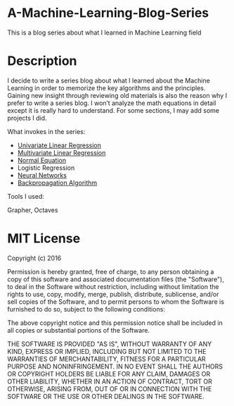 # A-Machine-Learning-Blog-Series
<p>This is a blog series about what I learned in Machine Learning field</p>

# Description
<p>I decide to write a series blog about what I learned about the Machine Learning in order to memorize the key algorithms and the principles. Gaining new insight through reviewing old materials is also the reason why I prefer to write a series blog. I won’t analyze the math equations in detail except it is really hard to understand. For some sections, I may add some projects I did.</p>

<p>What invokes in the series:</p>

<ul>
<li><a href="https://github.com/YuanGao0317/A-Machine-Learning-Blog-Series/blob/master/Blog/1%20Univariate%20Linear%20Regression.pdf">Univariate Linear Regression</a></li>
<li><a href="https://github.com/YuanGao0317/A-Machine-Learning-Blog-Series/blob/master/Blog/2%20Multivariate%20Linear%20Regression.pdf">Multivariate Linear Regression</a></li>
<li><a href="https://github.com/YuanGao0317/A-Machine-Learning-Blog-Series/blob/master/Blog/3%20Normal%20Equation.pdf">Normal Equation</a></li>
<li>Logistic Regression</li>
<li><a href="https://github.com/YuanGao0317/A-Machine-Learning-Blog-Series/blob/master/Blog/5%20Neural%20Networks.pdf">Neural Networks</a></li>
<li><a href="https://github.com/YuanGao0317/A-Machine-Learning-Blog-Series/blob/master/Blog/6%20Backpropagation%20Algorithm.pdf">Backpropagation Algorithm</a></li>
</ul>

<p>Tools I used:</p>
<p>Grapher, Octaves</p>

# MIT License

Copyright (c) 2016 

Permission is hereby granted, free of charge, to any person obtaining a copy
of this software and associated documentation files (the "Software"), to deal
in the Software without restriction, including without limitation the rights
to use, copy, modify, merge, publish, distribute, sublicense, and/or sell
copies of the Software, and to permit persons to whom the Software is
furnished to do so, subject to the following conditions:

The above copyright notice and this permission notice shall be included in all
copies or substantial portions of the Software.

THE SOFTWARE IS PROVIDED "AS IS", WITHOUT WARRANTY OF ANY KIND, EXPRESS OR
IMPLIED, INCLUDING BUT NOT LIMITED TO THE WARRANTIES OF MERCHANTABILITY,
FITNESS FOR A PARTICULAR PURPOSE AND NONINFRINGEMENT. IN NO EVENT SHALL THE
AUTHORS OR COPYRIGHT HOLDERS BE LIABLE FOR ANY CLAIM, DAMAGES OR OTHER
LIABILITY, WHETHER IN AN ACTION OF CONTRACT, TORT OR OTHERWISE, ARISING FROM,
OUT OF OR IN CONNECTION WITH THE SOFTWARE OR THE USE OR OTHER DEALINGS IN THE
SOFTWARE.
